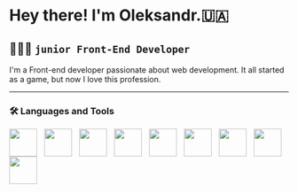 
          

# Hey there! I'm Oleksandr.🇺🇦

## 👨🏻‍💻 `junior Front-End Developer`

I'm a Front-end developer passionate about web development. It all started as a game, but now I love this profession.

<hr/>

### 🛠 Languages and Tools

<img align="left" width="50px" style="padding-right:10px" src="https://cdn.jsdelivr.net/gh/devicons/devicon/icons/html5/html5-original.svg" />
<img align="left" width="50px" style="padding-right:10px" src="https://cdn.jsdelivr.net/gh/devicons/devicon/icons/css3/css3-original.svg" />
<img align="left" width="50px" style="padding-right:10px" src="https://cdn.jsdelivr.net/gh/devicons/devicon/icons/bootstrap/bootstrap-original.svg" />
<img align="left" width="50px" style="padding-right:10px" src="https://cdn.jsdelivr.net/gh/devicons/devicon/icons/sass/sass-original.svg" />
<img align="left" width="50px" style="padding-right:10px" src="https://cdn.jsdelivr.net/gh/devicons/devicon/icons/tailwindcss/tailwindcss-plain.svg" />
<img align="left" width="50px" style="padding-right:10px" src="https://cdn.jsdelivr.net/gh/devicons/devicon/icons/javascript/javascript-original.svg" />
<img align="left" width="50px" style="padding-right:10px" src="https://cdn.jsdelivr.net/gh/devicons/devicon/icons/typescript/typescript-original.svg" />
<img align="left" width="50px" style="padding-right:10px" src="https://cdn.jsdelivr.net/gh/devicons/devicon/icons/react/react-original.svg" />
<img align="left" width="50px" style="padding-right:10px" src="https://cdn.jsdelivr.net/gh/devicons/devicon/icons/git/git-original.svg"  />          

